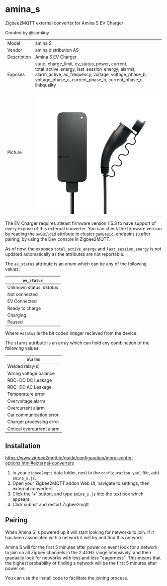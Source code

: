 # amina_s
Zigbee2MQTT external converter for Amina S EV Charger

Created by @somlioy


|     |     |
|-----|-----|
| Model | amina S  |
| Vendor  | amina distribution AS  |
| Description | Amina S EV Charger |
| Exposes | state, charge_limit, ev_status, power, current, total_active_energy, last_session_energy, alarms, alarm_active, ac_frequency, voltage, voltage_phase_b, voltage_phase_c, current_phase_b, current_phase_c, linkquality |
| Picture | ![Amina S](amina_s.png) |


The EV Charger requires atleast firmware version 1.5.3 to have support of every expose of this external converter.
You can check the firmware version by reading the `swBuildId` attribute in cluster `genBasic`, endpoint `10` after pairing, by using the Dev console in Zigbee2MQTT.

As of now, the exposes `total_active_energy` and `last_session_energy` is not updated automatically as the attributes are not reportable.

The `ev_status` attribute is an enum which can be any of the following values:

| `ev_status` |
| --- |
| Unknown status: *#status*
| Not connected |
| EV Connected |
| Ready to charge |
| Charging |
| Paused |

Where `#status` is the bit coded integer recieved from the device.

The `alarms` attribute is an array which can hold any combination of the following values:

| `alarms` |
| --- |
| Welded relay(s) |
| Wrong voltage balance |
| RDC-DD DC Leakage |
| RDC-DD AC Leakage |
| Temperature error |
| Overvoltage alarm |
| Overcurrent alarm |
| Car communication error |
| Charger processing error |
| Critical overcurrent alarm |


## Installation

https://www.zigbee2mqtt.io/guide/configuration/more-config-options.html#external-converters

1. In your `zigbee2mqtt` data folder, next to the `configuration.yaml` file, add `amina_s.js`.
2. Open your Zigbee2MQTT addon Web UI, navigate to settings, then external converters
3. Click the '+' button, and type `amina_s.js` into the text box which appears.
4. Click submit and restart Zigbee2mqtt

## Pairing
When Amina S is powered up it will start looking for networks to join. If it has been associated with a network it will try and find this network.

Amina S will for the first 5 minutes after power on event look for a network to join on all Zigbee channels in the 2.4GHz range intensively, and then gradually look for networks with less and less "eagerness". This means that the highest probability of finding a network will be the first 5 minutes after power on.

You can use the install code to facilitate the joining process.